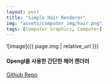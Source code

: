 ```yaml
---
layout: post
title: "Simple Hair Renderer"
img: "assets/computer_img/hair.png"
tags: [Computer Graphics, Computer]
---
```


![image]({{ page.img | relative_url }})

#### Opengl을 사용한 간단한 헤어 렌더러

[Github Repo](https://github.com/givenone/hair-renderer)